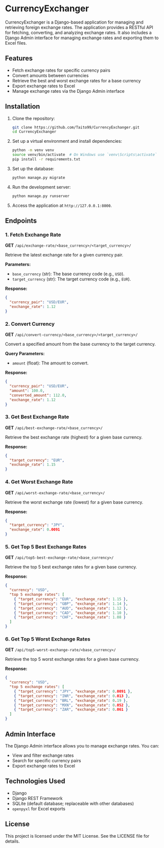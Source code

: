 # CurrencyExchanger

CurrencyExchanger is a Django-based application for managing and retrieving foreign exchange rates. The application provides a RESTful API for fetching, converting, and analyzing exchange rates. It also includes a Django Admin interface for managing exchange rates and exporting them to Excel files.

## Features

- Fetch exchange rates for specific currency pairs
- Convert amounts between currencies
- Retrieve the best and worst exchange rates for a base currency
- Export exchange rates to Excel
- Manage exchange rates via the Django Admin interface

## Installation

1. Clone the repository:
   ```bash
   git clone https://github.com/Taito99/CurrencyExchanger.git
   cd CurrencyExchanger
   ```

2. Set up a virtual environment and install dependencies:
   ```bash
   python -m venv venv
   source venv/bin/activate  # On Windows use `venv\Scripts\activate`
   pip install -r requirements.txt
   ```

3. Set up the database:
   ```bash
   python manage.py migrate
   ```

4. Run the development server:
   ```bash
   python manage.py runserver
   ```

5. Access the application at `http://127.0.0.1:8000`.

## Endpoints

### 1. Fetch Exchange Rate
**GET** `/api/exchange-rate/<base_currency>/<target_currency>/`

Retrieve the latest exchange rate for a given currency pair.

**Parameters:**
- `base_currency` (str): The base currency code (e.g., `USD`).
- `target_currency` (str): The target currency code (e.g., `EUR`).

**Response:**
```json
{
  "currency_pair": "USD/EUR",
  "exchange_rate": 1.12
}
```

### 2. Convert Currency
**GET** `/api/convert-currency/<base_currency>/<target_currency>/`

Convert a specified amount from the base currency to the target currency.

**Query Parameters:**
- `amount` (float): The amount to convert.

**Response:**
```json
{
  "currency_pair": "USD/EUR",
  "amount": 100.0,
  "converted_amount": 112.0,
  "exchange_rate": 1.12
}
```

### 3. Get Best Exchange Rate
**GET** `/api/best-exchange-rate/<base_currency>/`

Retrieve the best exchange rate (highest) for a given base currency.

**Response:**
```json
{
  "target_currency": "EUR",
  "exchange_rate": 1.15
}
```

### 4. Get Worst Exchange Rate
**GET** `/api/worst-exchange-rate/<base_currency>/`

Retrieve the worst exchange rate (lowest) for a given base currency.

**Response:**
```json
{
  "target_currency": "JPY",
  "exchange_rate": 0.0091
}
```

### 5. Get Top 5 Best Exchange Rates
**GET** `/api/top5-best-exchange-rate/<base_currency>/`

Retrieve the top 5 best exchange rates for a given base currency.

**Response:**
```json
{
  "currency": "USD",
  "top 5 exchange rates": [
    { "target_currency": "EUR", "exchange_rate": 1.15 },
    { "target_currency": "GBP", "exchange_rate": 1.14 },
    { "target_currency": "AUD", "exchange_rate": 1.12 },
    { "target_currency": "CAD", "exchange_rate": 1.10 },
    { "target_currency": "CHF", "exchange_rate": 1.08 }
  ]
}
```

### 6. Get Top 5 Worst Exchange Rates
**GET** `/api/top5-worst-exchange-rate/<base_currency>/`

Retrieve the top 5 worst exchange rates for a given base currency.

**Response:**
```json
{
  "currency": "USD",
  "top 5 exchange rates": [
    { "target_currency": "JPY", "exchange_rate": 0.0091 },
    { "target_currency": "INR", "exchange_rate": 0.013 },
    { "target_currency": "BRL", "exchange_rate": 0.19 },
    { "target_currency": "MXN", "exchange_rate": 0.052 },
    { "target_currency": "ZAR", "exchange_rate": 0.061 }
  ]
}
```

## Admin Interface

The Django Admin interface allows you to manage exchange rates. You can:
- View and filter exchange rates
- Search for specific currency pairs
- Export exchange rates to Excel

## Technologies Used

- Django
- Django REST Framework
- SQLite (default database; replaceable with other databases)
- `openpyxl` for Excel exports

## License

This project is licensed under the MIT License. See the LICENSE file for details.
